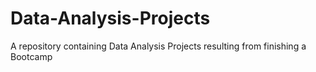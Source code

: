 # Data-Analysis-Projects
A repository containing Data Analysis Projects resulting from finishing a Bootcamp
